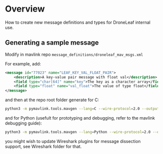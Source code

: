 # Overview
How to create new message definitions and types for DroneLeaf internal use.


## Generating a sample message

Modify in mavlink repo `message_definitions/droneleaf_mav_msgs.xml`

For example, add:
```xml
<message id="77023" name="LEAF_KEY_VAL_FLOAT_PAIR">
    <description>A key-value pair message with float val</description>
    <field type="char[64]" name="key">The key as a character array</field>
    <field type="float" name="val_float">The value of type float</field>
</message>
```

and then at the repo root folder generate for C:

```bash
python3 -m pymavlink.tools.mavgen --lang=C --wire-protocol=2.0 --output=. message_definitions/v1.0/all.xml
```

and for Python (usefult for prototyping and debugging, refer to the mavlink debugging guide):
```bash
python3 -m pymavlink.tools.mavgen --lang=Python --wire-protocol=2.0 --output=pymavlink message_definitions/v1.0/all.xml
```

you might wish to update Wireshark plugins for message dissection support, see Wireshark folder for that.